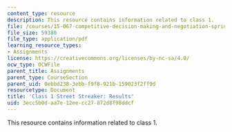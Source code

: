 ```yaml
---
content_type: resource
description: This resource contains information related to class 1.
file: /courses/15-067-competitive-decision-making-and-negotiation-spring-2011/3ecc5b0daa7e12eecc27872d8f98ddcf_MIT15_067S11_Cl1_St_Str_RE.pdf
file_size: 59380
file_type: application/pdf
learning_resource_types:
- Assignments
license: https://creativecommons.org/licenses/by-nc-sa/4.0/
ocw_type: OCWFile
parent_title: Assignments
parent_type: CourseSection
parent_uid: 0ebbd238-3ebb-f9f8-921b-159023f2ff9d
resourcetype: Document
title: 'Class 1 Street Streaker: Results'
uid: 3ecc5b0d-aa7e-12ee-cc27-872d8f98ddcf
---
```

This resource contains information related to class 1.